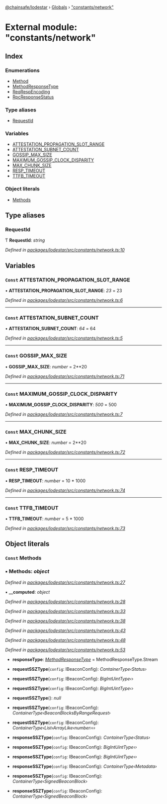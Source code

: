 [@chainsafe/lodestar](../README.md) › [Globals](../globals.md) › ["constants/network"](_constants_network_.md)

# External module: "constants/network"

## Index

### Enumerations

* [Method](../enums/_constants_network_.method.md)
* [MethodResponseType](../enums/_constants_network_.methodresponsetype.md)
* [ReqRespEncoding](../enums/_constants_network_.reqrespencoding.md)
* [RpcResponseStatus](../enums/_constants_network_.rpcresponsestatus.md)

### Type aliases

* [RequestId](_constants_network_.md#requestid)

### Variables

* [ATTESTATION_PROPAGATION_SLOT_RANGE](_constants_network_.md#const-attestation_propagation_slot_range)
* [ATTESTATION_SUBNET_COUNT](_constants_network_.md#const-attestation_subnet_count)
* [GOSSIP_MAX_SIZE](_constants_network_.md#const-gossip_max_size)
* [MAXIMUM_GOSSIP_CLOCK_DISPARITY](_constants_network_.md#const-maximum_gossip_clock_disparity)
* [MAX_CHUNK_SIZE](_constants_network_.md#const-max_chunk_size)
* [RESP_TIMEOUT](_constants_network_.md#const-resp_timeout)
* [TTFB_TIMEOUT](_constants_network_.md#const-ttfb_timeout)

### Object literals

* [Methods](_constants_network_.md#const-methods)

## Type aliases

###  RequestId

Ƭ **RequestId**: *string*

*Defined in [packages/lodestar/src/constants/network.ts:10](https://github.com/ChainSafe/lodestar/blob/eb468c79c/packages/lodestar/src/constants/network.ts#L10)*

## Variables

### `Const` ATTESTATION_PROPAGATION_SLOT_RANGE

• **ATTESTATION_PROPAGATION_SLOT_RANGE**: *23* = 23

*Defined in [packages/lodestar/src/constants/network.ts:6](https://github.com/ChainSafe/lodestar/blob/eb468c79c/packages/lodestar/src/constants/network.ts#L6)*

___

### `Const` ATTESTATION_SUBNET_COUNT

• **ATTESTATION_SUBNET_COUNT**: *64* = 64

*Defined in [packages/lodestar/src/constants/network.ts:5](https://github.com/ChainSafe/lodestar/blob/eb468c79c/packages/lodestar/src/constants/network.ts#L5)*

___

### `Const` GOSSIP_MAX_SIZE

• **GOSSIP_MAX_SIZE**: *number* = 2**20

*Defined in [packages/lodestar/src/constants/network.ts:71](https://github.com/ChainSafe/lodestar/blob/eb468c79c/packages/lodestar/src/constants/network.ts#L71)*

___

### `Const` MAXIMUM_GOSSIP_CLOCK_DISPARITY

• **MAXIMUM_GOSSIP_CLOCK_DISPARITY**: *500* = 500

*Defined in [packages/lodestar/src/constants/network.ts:7](https://github.com/ChainSafe/lodestar/blob/eb468c79c/packages/lodestar/src/constants/network.ts#L7)*

___

### `Const` MAX_CHUNK_SIZE

• **MAX_CHUNK_SIZE**: *number* = 2**20

*Defined in [packages/lodestar/src/constants/network.ts:72](https://github.com/ChainSafe/lodestar/blob/eb468c79c/packages/lodestar/src/constants/network.ts#L72)*

___

### `Const` RESP_TIMEOUT

• **RESP_TIMEOUT**: *number* = 10 * 1000

*Defined in [packages/lodestar/src/constants/network.ts:74](https://github.com/ChainSafe/lodestar/blob/eb468c79c/packages/lodestar/src/constants/network.ts#L74)*

___

### `Const` TTFB_TIMEOUT

• **TTFB_TIMEOUT**: *number* = 5 * 1000

*Defined in [packages/lodestar/src/constants/network.ts:73](https://github.com/ChainSafe/lodestar/blob/eb468c79c/packages/lodestar/src/constants/network.ts#L73)*

## Object literals

### `Const` Methods

### ▪ **Methods**: *object*

*Defined in [packages/lodestar/src/constants/network.ts:27](https://github.com/ChainSafe/lodestar/blob/eb468c79c/packages/lodestar/src/constants/network.ts#L27)*

▪ **__computed**: *object*

*Defined in [packages/lodestar/src/constants/network.ts:28](https://github.com/ChainSafe/lodestar/blob/eb468c79c/packages/lodestar/src/constants/network.ts#L28)*

*Defined in [packages/lodestar/src/constants/network.ts:33](https://github.com/ChainSafe/lodestar/blob/eb468c79c/packages/lodestar/src/constants/network.ts#L33)*

*Defined in [packages/lodestar/src/constants/network.ts:38](https://github.com/ChainSafe/lodestar/blob/eb468c79c/packages/lodestar/src/constants/network.ts#L38)*

*Defined in [packages/lodestar/src/constants/network.ts:43](https://github.com/ChainSafe/lodestar/blob/eb468c79c/packages/lodestar/src/constants/network.ts#L43)*

*Defined in [packages/lodestar/src/constants/network.ts:48](https://github.com/ChainSafe/lodestar/blob/eb468c79c/packages/lodestar/src/constants/network.ts#L48)*

*Defined in [packages/lodestar/src/constants/network.ts:53](https://github.com/ChainSafe/lodestar/blob/eb468c79c/packages/lodestar/src/constants/network.ts#L53)*

* **responseType**: *[MethodResponseType](../enums/_constants_network_.methodresponsetype.md)* = MethodResponseType.Stream

* **requestSSZType**(`config`: IBeaconConfig): *ContainerType‹Status›*

* **requestSSZType**(`config`: IBeaconConfig): *BigIntUintType‹›*

* **requestSSZType**(`config`: IBeaconConfig): *BigIntUintType‹›*

* **requestSSZType**(): *null*

* **requestSSZType**(`config`: IBeaconConfig): *ContainerType‹BeaconBlocksByRangeRequest›*

* **requestSSZType**(`config`: IBeaconConfig): *ContainerType‹List‹ArrayLike‹number›››*

* **responseSSZType**(`config`: IBeaconConfig): *ContainerType‹Status›*

* **responseSSZType**(`config`: IBeaconConfig): *BigIntUintType‹›*

* **responseSSZType**(`config`: IBeaconConfig): *BigIntUintType‹›*

* **responseSSZType**(`config`: IBeaconConfig): *ContainerType‹Metadata›*

* **responseSSZType**(`config`: IBeaconConfig): *ContainerType‹SignedBeaconBlock›*

* **responseSSZType**(`config`: IBeaconConfig): *ContainerType‹SignedBeaconBlock›*
